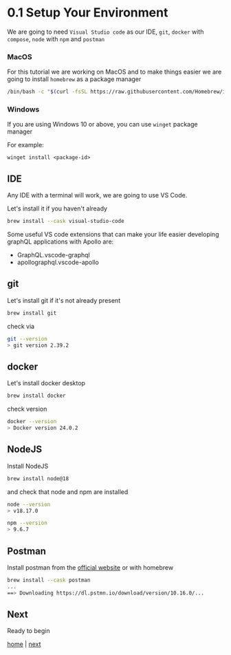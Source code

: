# 0.1 Setup Your Environment

We are going to need `Visual Studio code` as our IDE, `git`, `docker` with `compose`, `node` with `npm` and `postman`

### MacOS

For this tutorial we are working on MacOS and to make things easier we are going to install `homebrew` as a package manager

```bash
/bin/bash -c "$(curl -fsSL https://raw.githubusercontent.com/Homebrew/install/master/install.sh)"
```

### Windows

If you are using Windows 10 or above, you can use `winget` package manager

For example:

```poweshell
winget install <package-id>
```

## IDE

Any IDE with a terminal will work, we are going to use VS Code. 

Let's install it if you haven't already

```bash
brew install --cask visual-studio-code
```

Some useful VS code extensions that can make your life easier developing graphQL applications with Apollo are:

* GraphQL.vscode-graphql
* apollographql.vscode-apollo


## git

Let's install git if it's not already present

```bash
brew install git
```

check via 

```bash
git --version
> git version 2.39.2
```

## docker

Let's install docker desktop

```bash
brew install docker
```

check version

```bash
docker --version
> Docker version 24.0.2
```

## NodeJS

Install NodeJS

```bash
brew install node@18
```

and check that node and npm are installed

```bash
node --version
> v18.17.0
```

```bash
npm --version
> 9.6.7
```

## Postman

Install postman from the [official website]() or with homebrew

```bash
brew install --cask postman
...
==> Downloading https://dl.pstmn.io/download/version/10.16.0/...
```

## Next

Ready to begin

[home](../readme.md) | [next](./1_1_1_setup_apollo_server.md)